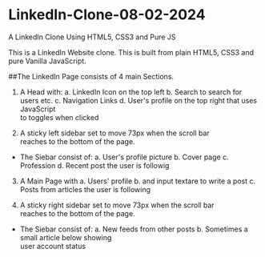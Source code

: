 # LinkedIn-Clone-08-02-2024
A LinkedIn Clone Using HTML5, CSS3 and Pure JS

This is a LinkedIn Website clone.
This is built from plain HTML5, CSS3 and pure Vanilla JavaScript.

##The LinkedIn Page consists of 4 main Sections.

1. A Head with: 
   a. LinkedIn Icon on the top left
   b. Search to search for users etc.
   c. Navigation Links
   d. User's profile on the top right that uses JavaScript <br>
      to toggles when clicked

2. A sticky left sidebar set to move 73px when the scroll bar <br>
reaches to the bottom of the page.

- The Siebar consist of:
  a. User's profile picture
  b. Cover page
  c. Profession
  d. Recent post the user is followig

3. A Main Page with 
   a. Users' profile
   b. and input textare to write a post
   c. Posts from articles the user is following

2. A sticky right sidebar set to move 73px when the scroll bar <br>
reaches to the bottom of the page.

- The Siebar consist of:
  a. New feeds from other posts
  b. Sometimes a small article below showing 
     <br> user account status
 


